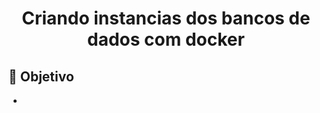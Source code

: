 <h1 align="center">
  Criando instancias dos bancos de dados com docker
</h1>


<a id="sobre"></a>
## :dart: Objetivo

- 
